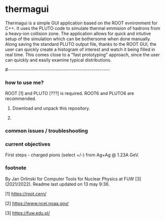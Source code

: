 # thermagui

Thermagui is a simple GUI application based on the ROOT evnironment for C++. It uses the PLUTO code to simulate thermal emmision of hadrons from a heavy-ion collision zone. The application allows for quick and intutive setup of the simulation which can be bothersome when done manually. Along saving the standard PLUTO output file, thanks to the ROOT GUI, the user can quickly create a histogram of interest and watch it being filled in real time. This comes close to a "fast prototyping" approach, since the user can quickly and easily examine typical distributions.

 #---------------------------------------------------
  
### how to use me?

ROOT [1] and PLUTO [???] is required. ROOT6 and PLUTO6 are recommended. 

1. Download and unpack this repository. 

2. 

### common issues / troubleshooting

  

### current objectives
  
First steps - charged pions (select +/-) from Ag+Ag @ 1.23A GeV.

### footnote

By Jan Orlinski for Computer Tools for Nuclear Physics at FUW [3] (2021/2022).
Readme last updated on 13 may 9:36.

[1] https://root.cern/

[2] https://www.ncei.noaa.gov/

[3] https://fuw.edu.pl/
